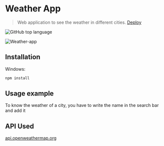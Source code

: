 # Weather App
> Web application to see the weather in different cities.
[Deploy](https://ezequieledl.github.io/weather-app/)

![GitHub top language](https://img.shields.io/github/languages/top/EzequielEDL/weather-app?style=flat-square)

![Weather-app](https://res.cloudinary.com/dcen68vrk/image/upload/v1617010621/GitHub%20Profile/weather-app_bexowt.gif)

## Installation

Windows:

```sh
npm install
```

## Usage example

To know the weather of a city, you have to write the name in the search bar and add it

## API Used

[api.openweathermap.org](api.openweathermap.org)
